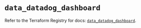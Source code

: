 # `data_datadog_dashboard`

Refer to the Terraform Registry for docs: [`data_datadog_dashboard`](https://registry.terraform.io/providers/datadog/datadog/3.58.0/docs/data-sources/dashboard).
